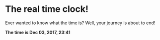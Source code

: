 # The real time clock!

Ever wanted to know what the time is? Well, your journey is about to end!

**The time is Dec 03, 2017, 23:41**